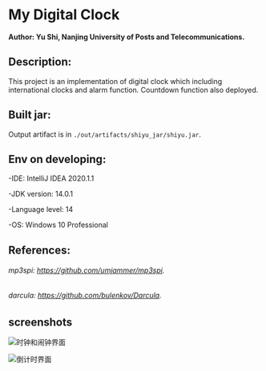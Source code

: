 # My Digital Clock

**Author: Yu Shi, Nanjing University of Posts and Telecommunications.**

## Description:

This project is an implementation of digital clock which including international clocks and
alarm function. Countdown function also deployed.

## Built jar:

Output artifact is in `./out/artifacts/shiyu_jar/shiyu.jar`.

## Env on developing:

-IDE:              IntelliJ IDEA 2020.1.1

-JDK               version: 14.0.1

-Language level:   14

-OS:               Windows 10 Professional

## References:
###### mp3spi:  https://github.com/umjammer/mp3spi.
###### darcula: https://github.com/bulenkov/Darcula.

## screenshots
![时钟和闹钟界面](https://shiyu.work/wordpress/wp-content/uploads/2020/06/QQ%E6%88%AA%E5%9B%BE20200608132312.png)

![倒计时界面](https://shiyu.work/wordpress/wp-content/uploads/2020/06/QQ%E6%88%AA%E5%9B%BE20200608132637.png)
